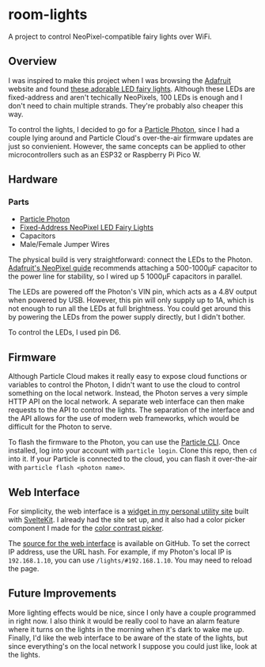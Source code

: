 # room-lights

A project to control NeoPixel-compatible fairy lights over WiFi.

## Overview

I was inspired to make this project when I was browsing the [Adafruit](https://www.adafruit.com/) website and found [these adorable LED fairy lights](https://www.adafruit.com/product/4917). Although these LEDs are fixed-address and aren't techically NeoPixels, 100 LEDs is enough and I don't need to chain multiple strands. They're probably also cheaper this way.

To control the lights, I decided to go for a [Particle Photon](https://docs.particle.io/photon/), since I had a couple lying around and Particle Cloud's over-the-air firmware updates are just so convienient. However, the same concepts can be applied to other microcontrollers such as an ESP32 or Raspberry Pi Pico W.

## Hardware

### Parts

- [Particle Photon](https://docs.particle.io/photon/)
- [Fixed-Address NeoPixel LED Fairy Lights](https://www.adafruit.com/product/4917)
- Capacitors
- Male/Female Jumper Wires

The physical build is very straightforward: connect the LEDs to the Photon. [Adafruit's NeoPixel guide](https://learn.adafruit.com/adafruit-neopixel-uberguide/powering-neopixels) recommends attaching a 500-1000µF capacitor to the power line for stability, so I wired up 5 1000µF capacitors in parallel.

The LEDs are powered off the Photon's VIN pin, which acts as a 4.8V output when powered by USB. However, this pin will only supply up to 1A, which is not enough to run all the LEDs at full brightness. You could get around this by powering the LEDs from the power supply directly, but I didn't bother.

To control the LEDs, I used pin D6.

## Firmware

Although Particle Cloud makes it really easy to expose cloud functions or variables to control the Photon, I didn't want to use the cloud to control something on the local network. Instead, the Photon serves a very simple HTTP API on the local network. A separate web interface can then make requests to the API to control the lights. The separation of the interface and the API allows for the use of modern web frameworks, which would be difficult for the Photon to serve.

To flash the firmware to the Photon, you can use the [Particle CLI](https://docs.particle.io/getting-started/developer-tools/cli/). Once installed, log into your account with `particle login`. Clone this repo, then `cd` into it. If your Particle is connected to the cloud, you can flash it over-the-air with `particle flash <photon name>`.

## Web Interface

For simplicity, the web interface is a [widget in my personal utility site](https://tools.tomichen.com/lights/) built with [SvelteKit](https://kit.svelte.dev/). I already had the site set up, and it also had a color picker component I made for the [color contrast picker](https://tools.tomichen.com/color-contrast-picker/).

The [source for the web interface](https://github.com/tctree333/tools/blob/main/src/routes/lights/%2Bpage.svelte) is available on GitHub. To set the correct IP address, use the URL hash. For example, if my Photon's local IP is `192.168.1.10`, you can use `/lights/#192.168.1.10`. You may need to reload the page.

## Future Improvements

More lighting effects would be nice, since I only have a couple programmed in right now. I also think it would be really cool to have an alarm feature where it turns on the lights in the morning when it's dark to wake me up. Finally, I'd like the web interface to be aware of the state of the lights, but since everything's on the local network I suppose you could just like, look at the lights.
